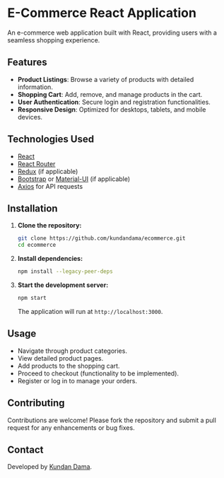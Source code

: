 # E-Commerce React Application

An e-commerce web application built with React, providing users with a seamless shopping experience.

## Features

- **Product Listings**: Browse a variety of products with detailed information.
- **Shopping Cart**: Add, remove, and manage products in the cart.
- **User Authentication**: Secure login and registration functionalities.
- **Responsive Design**: Optimized for desktops, tablets, and mobile devices.

## Technologies Used

- [React](https://reactjs.org/)
- [React Router](https://reactrouter.com/)
- [Redux](https://redux.js.org/) (if applicable)
- [Bootstrap](https://getbootstrap.com/) or [Material-UI](https://mui.com/) (if applicable)
- [Axios](https://axios-http.com/) for API requests

## Installation

1. **Clone the repository:**

   ```bash
   git clone https://github.com/kundandama/ecommerce.git
   cd ecommerce
   ```

2. **Install dependencies:**

   ```bash
   npm install --legacy-peer-deps
   ```

3. **Start the development server:**

   ```bash
   npm start
   ```

   The application will run at `http://localhost:3000`.

## Usage

- Navigate through product categories.
- View detailed product pages.
- Add products to the shopping cart.
- Proceed to checkout (functionality to be implemented).
- Register or log in to manage your orders.

## Contributing

Contributions are welcome! Please fork the repository and submit a pull request for any enhancements or bug fixes.


## Contact

Developed by [Kundan Dama](https://github.com/kundandama).
